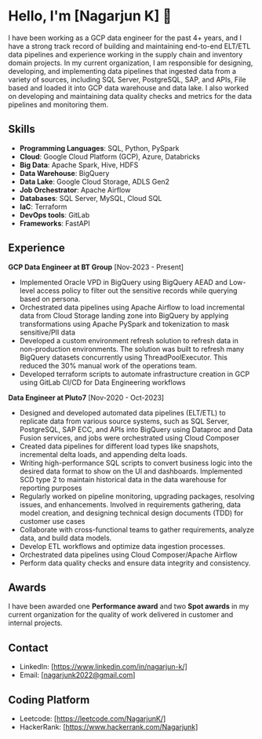 # Hello, I'm [Nagarjun K] 👋

I have been working as a GCP data engineer for the past 4+ years, and I have a strong track record of building and maintaining end-to-end ELT/ETL data pipelines and experience working in the supply chain and inventory domain projects. In my current organization, I am responsible for designing, developing, and implementing data pipelines that ingested data from a variety of sources, including SQL Server, PostgreSQL, SAP, and APIs, File based and loaded it into GCP data warehouse and data lake. I also worked on developing and maintaining data quality checks and metrics for the data pipelines and monitoring them. 

## Skills

- **Programming Languages**: SQL, Python, PySpark
- **Cloud**: Google Cloud Platform (GCP), Azure, Databricks
- **Big Data**: Apache Spark, Hive, HDFS
- **Data Warehouse**: BigQuery
- **Data Lake**: Google Cloud Storage, ADLS Gen2
- **Job Orchestrator**: Apache Airflow
- **Databases**: SQL Server, MySQL, Cloud SQL
- **IaC**: Terraform
- **DevOps tools**: GitLab
- **Frameworks**: FastAPI

## Experience

**GCP Data Engineer at BT Group** [Nov-2023 - Present]

- Implemented Oracle VPD in BigQuery using BigQuery AEAD and Low-level access policy to filter out the sensitive records while querying based on persona.
- Orchestrated data pipelines using Apache Airflow to load incremental data from Cloud Storage landing zone into BigQuery by applying transformations using Apache PySpark and tokenization to mask sensitive/PII data
- Developed a custom environment refresh solution to refresh data in non-production environments. The solution was built to refresh many BigQuery datasets concurrently using ThreadPoolExecutor. This reduced the 30% manual work of the operations team.
- Developed terraform scripts to automate infrastructure creation in GCP using GitLab CI/CD for Data Engineering workflows

**Data Engineer at Pluto7** [Nov-2020 - Oct-2023]

- Designed and developed automated data pipelines (ELT/ETL) to replicate data from various source systems, such as
SQL Server, PostgreSQL, SAP ECC, and APIs into BigQuery using Dataproc and Data Fusion services, and jobs were
orchestrated using Cloud Composer
- Created data pipelines for different load types like snapshots, incremental delta loads, and appending delta loads.
- Writing high-performance SQL scripts to convert business logic into the desired data format to show on the UI and
dashboards. Implemented SCD type 2 to maintain historical data in the data warehouse for reporting purposes
- Regularly worked on pipeline monitoring, upgrading packages, resolving issues, and enhancements. Involved in
requirements gathering, data model creation, and designing technical design documents (TDD) for customer use cases
- Collaborate with cross-functional teams to gather requirements, analyze data, and build data models.
- Develop ETL workflows and optimize data ingestion processes.
- Orchestrated data pipelines using Cloud Composer/Apache Airflow 
- Perform data quality checks and ensure data integrity and consistency.

## Awards


I have been awarded one **Performance award** and two **Spot awards** in my current organization for the quality of work delivered in customer and internal projects.

## Contact

- LinkedIn: [https://www.linkedin.com/in/nagarjun-k/]
- Email: [nagarjunk2022@gmail.com]

## Coding Platform
- Leetcode: [https://leetcode.com/NagarjunK/]
- HackerRank: [https://www.hackerrank.com/Nagarjunk]
